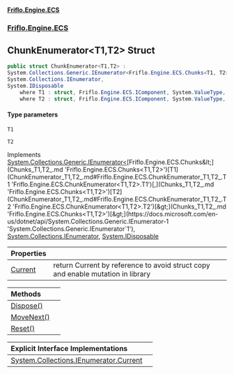 #### [Friflo.Engine.ECS](index.md 'index')
### [Friflo.Engine.ECS](Friflo.Engine.ECS.md 'Friflo.Engine.ECS')

## ChunkEnumerator<T1,T2> Struct

```csharp
public struct ChunkEnumerator<T1,T2> :
System.Collections.Generic.IEnumerator<Friflo.Engine.ECS.Chunks<T1, T2>>,
System.Collections.IEnumerator,
System.IDisposable
    where T1 : struct, Friflo.Engine.ECS.IComponent, System.ValueType, System.ValueType
    where T2 : struct, Friflo.Engine.ECS.IComponent, System.ValueType, System.ValueType
```
#### Type parameters

<a name='Friflo.Engine.ECS.ChunkEnumerator_T1,T2_.T1'></a>

`T1`

<a name='Friflo.Engine.ECS.ChunkEnumerator_T1,T2_.T2'></a>

`T2`

Implements [System.Collections.Generic.IEnumerator&lt;](https://docs.microsoft.com/en-us/dotnet/api/System.Collections.Generic.IEnumerator-1 'System.Collections.Generic.IEnumerator`1')[Friflo.Engine.ECS.Chunks&lt;](Chunks_T1,T2_.md 'Friflo.Engine.ECS.Chunks<T1,T2>')[T1](ChunkEnumerator_T1,T2_.md#Friflo.Engine.ECS.ChunkEnumerator_T1,T2_.T1 'Friflo.Engine.ECS.ChunkEnumerator<T1,T2>.T1')[,](Chunks_T1,T2_.md 'Friflo.Engine.ECS.Chunks<T1,T2>')[T2](ChunkEnumerator_T1,T2_.md#Friflo.Engine.ECS.ChunkEnumerator_T1,T2_.T2 'Friflo.Engine.ECS.ChunkEnumerator<T1,T2>.T2')[&gt;](Chunks_T1,T2_.md 'Friflo.Engine.ECS.Chunks<T1,T2>')[&gt;](https://docs.microsoft.com/en-us/dotnet/api/System.Collections.Generic.IEnumerator-1 'System.Collections.Generic.IEnumerator`1'), [System.Collections.IEnumerator](https://docs.microsoft.com/en-us/dotnet/api/System.Collections.IEnumerator 'System.Collections.IEnumerator'), [System.IDisposable](https://docs.microsoft.com/en-us/dotnet/api/System.IDisposable 'System.IDisposable')

| Properties | |
| :--- | :--- |
| [Current](ChunkEnumerator_T1,T2_.Current.md 'Friflo.Engine.ECS.ChunkEnumerator<T1,T2>.Current') | return Current by reference to avoid struct copy and enable mutation in library |

| Methods | |
| :--- | :--- |
| [Dispose()](ChunkEnumerator_T1,T2_.Dispose().md 'Friflo.Engine.ECS.ChunkEnumerator<T1,T2>.Dispose()') | |
| [MoveNext()](ChunkEnumerator_T1,T2_.MoveNext().md 'Friflo.Engine.ECS.ChunkEnumerator<T1,T2>.MoveNext()') | |
| [Reset()](ChunkEnumerator_T1,T2_.Reset().md 'Friflo.Engine.ECS.ChunkEnumerator<T1,T2>.Reset()') | |

| Explicit Interface Implementations | |
| :--- | :--- |
| [System.Collections.IEnumerator.Current](ChunkEnumerator_T1,T2_.System.Collections.IEnumerator.Current.md 'Friflo.Engine.ECS.ChunkEnumerator<T1,T2>.System.Collections.IEnumerator.Current') | |
